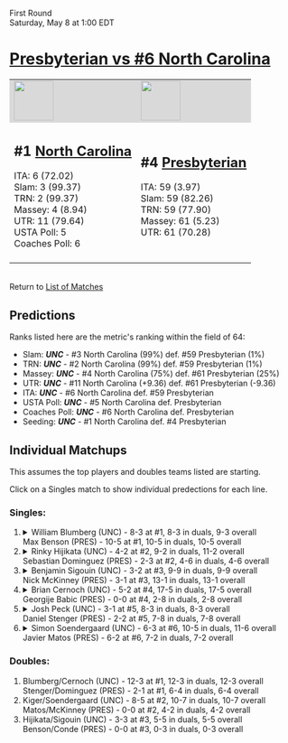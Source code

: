 First Round  
Saturday, May 8 at 1:00 EDT
# [Presbyterian vs #6 North Carolina](https://www.ncaa.com/game/5833393) 

<table>  
<tr style="background-color: #d9d9d9 !important"><td><a href="#"><img src="https://www.ncaa.com/sites/default/files/images/logos/schools/n/north-carolina.70.png" width="70" height="70" /></a></td><td><a href="#"><img src="https://www.ncaa.com/sites/default/files/images/logos/schools/p/presbyterian.70.png" width="70" height="70" /></a></td></tr>
<tr><td>  

<h2>#1 <a href="#">North Carolina</a></h2>  
ITA: 6 (72.02)<br>  
Slam: 3 (99.37)<br>  
TRN: 2 (99.37)<br>  
Massey: 4 (8.94)<br>  
UTR: 11 (79.64)<br>  
USTA Poll: 5<br>  
Coaches Poll: 6<br>  
<br>  

</td><td>  

<h2>#4 <a href="#">Presbyterian</a></h2>  
ITA: 59 (3.97)<br>  
Slam: 59 (82.26)<br>  
TRN: 59 (77.90)<br>  
Massey: 61 (5.23)<br>  
UTR: 61 (70.28)<br>  
<br>  

</td></tr></table>  


<br>Return to [List of Matches](../index.md)  

## Predictions  

Ranks listed here are the metric's ranking within the field of 64:  
- Slam: ***UNC*** - #3 North Carolina (99%) def. #59 Presbyterian (1%)  
- TRN: ***UNC*** - #2 North Carolina (99%) def. #59 Presbyterian (1%)  
- Massey: ***UNC*** - #4 North Carolina (75%) def. #61 Presbyterian (25%)  
- UTR: ***UNC*** - #11 North Carolina (+9.36) def. #61 Presbyterian (-9.36)  
- ITA: ***UNC*** - #6 North Carolina def. #59 Presbyterian  
- USTA Poll: ***UNC*** - #5 North Carolina def. Presbyterian  
- Coaches Poll: ***UNC*** - #6 North Carolina def. Presbyterian  
- Seeding: ***UNC*** - #1 North Carolina def. #4 Presbyterian  

## Individual Matchups  

This assumes the top players and doubles teams listed are starting.  

Click on a Singles match to show individual predections for each line.  

### Singles:  

<ol>
<li><details><summary markdown="span">
William Blumberg (UNC) - 8-3 at #1, 8-3 in duals, 9-3 overall<br>  
Max Benson (PRES) - 10-5 at #1, 10-5 in duals, 10-5 overall
</summary><h4>Predictions</h4><ul>
<li>Slam: <b><i>VT</i></b> - #30 Virginia Tech (56%) def. #35 Texas Tech (44%)</li>  
</ul></details></li>
<li><details><summary markdown="span">
Rinky Hijikata (UNC) - 4-2 at #2, 9-2 in duals, 11-2 overall<br>  
Sebastian Dominguez (PRES) - 2-3 at #2, 4-6 in duals, 4-6 overall
</summary><h4>Predictions</h4><ul>
<li>Slam: <b><i>VT</i></b> - #30 Virginia Tech (56%) def. #35 Texas Tech (44%)</li>  
</ul></details></li>
<li><details><summary markdown="span">
Benjamin Sigouin (UNC) - 3-2 at #3, 9-9 in duals, 9-9 overall<br>  
Nick McKinney (PRES) - 3-1 at #3, 13-1 in duals, 13-1 overall
</summary><h4>Predictions</h4><ul>
<li>Slam: <b><i>VT</i></b> - #30 Virginia Tech (56%) def. #35 Texas Tech (44%)</li>  
</ul></details></li>
<li><details><summary markdown="span">
Brian Cernoch (UNC) - 5-2 at #4, 17-5 in duals, 17-5 overall<br>  
Georgije Babic (PRES) - 0-0 at #4, 2-8 in duals, 2-8 overall
</summary><h4>Predictions</h4><ul>
<li>Slam: <b><i>VT</i></b> - #30 Virginia Tech (56%) def. #35 Texas Tech (44%)</li>  
</ul></details></li>
<li><details><summary markdown="span">
Josh Peck (UNC) - 3-1 at #5, 8-3 in duals, 8-3 overall<br>  
Daniel Stenger (PRES) - 2-2 at #5, 7-8 in duals, 7-8 overall
</summary><h4>Predictions</h4><ul>
<li>Slam: <b><i>VT</i></b> - #30 Virginia Tech (56%) def. #35 Texas Tech (44%)</li>  
</ul></details></li>
<li><details><summary markdown="span">
Simon Soendergaard (UNC) - 6-3 at #6, 10-5 in duals, 11-6 overall<br>  
Javier Matos (PRES) - 6-2 at #6, 7-2 in duals, 7-2 overall
</summary><h4>Predictions</h4><ul>
<li>Slam: <b><i>VT</i></b> - #30 Virginia Tech (56%) def. #35 Texas Tech (44%)</li>  
</ul></details></li>
</ol>

### Doubles:  
1. Blumberg/Cernoch (UNC) - 12-3 at #1, 12-3 in duals, 12-3 overall  
   Stenger/Dominguez (PRES) - 2-1 at #1, 6-4 in duals, 6-4 overall
2. Kiger/Soendergaard (UNC) - 8-5 at #2, 10-7 in duals, 10-7 overall  
   Matos/McKinney (PRES) - 0-0 at #2, 4-2 in duals, 4-2 overall
3. Hijikata/Sigouin (UNC) - 3-3 at #3, 5-5 in duals, 5-5 overall  
   Benson/Conde (PRES) - 0-0 at #3, 0-3 in duals, 0-3 overall